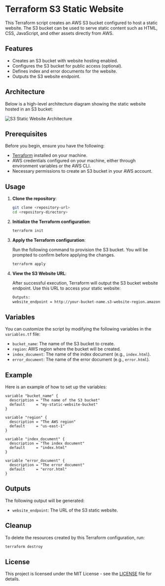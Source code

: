 # Terraform S3 Static Website

This Terraform script creates an AWS S3 bucket configured to host a static website. The S3 bucket can be used to serve static content such as HTML, CSS, JavaScript, and other assets directly from AWS.

## Features

- Creates an S3 bucket with website hosting enabled.
- Configures the S3 bucket for public access (optional).
- Defines index and error documents for the website.
- Outputs the S3 website endpoint.

## Architecture

Below is a high-level architecture diagram showing the static website hosted in an S3 bucket:

![S3 Static Website Architecture](./images/s3-static-website-diagram.png)

## Prerequisites

Before you begin, ensure you have the following:

- [Terraform](https://www.terraform.io/downloads.html) installed on your machine.
- AWS credentials configured on your machine, either through environment variables or the AWS CLI.
- Necessary permissions to create an S3 bucket in your AWS account.

## Usage

1. **Clone the repository**:

   ```bash
   git clone <repository-url>
   cd <repository-directory>
   ```

2. **Initialize the Terraform configuration**:

   ```bash
   terraform init
   ```

3. **Apply the Terraform configuration**:

   Run the following command to provision the S3 bucket. You will be prompted to confirm before applying the changes.

   ```bash
   terraform apply
   ```

4. **View the S3 Website URL**:

   After successful execution, Terraform will output the S3 bucket website endpoint. Use this URL to access your static website:

   ```bash
   Outputs:
   website_endpoint = http://your-bucket-name.s3-website-region.amazonaws.com
   ```

## Variables

You can customize the script by modifying the following variables in the `variables.tf` file:

- `bucket_name`: The name of the S3 bucket to create.
- `region`: AWS region where the bucket will be created.
- `index_document`: The name of the index document (e.g., `index.html`).
- `error_document`: The name of the error document (e.g., `error.html`).

## Example

Here is an example of how to set up the variables:

```hcl
variable "bucket_name" {
  description = "The name of the S3 bucket"
  default     = "my-static-website-bucket"
}

variable "region" {
  description = "The AWS region"
  default     = "us-east-1"
}

variable "index_document" {
  description = "The index document"
  default     = "index.html"
}

variable "error_document" {
  description = "The error document"
  default     = "error.html"
}
```

## Outputs

The following output will be generated:

- `website_endpoint`: The URL of the S3 static website.

## Cleanup

To delete the resources created by this Terraform configuration, run:

```bash
terraform destroy
```

## License

This project is licensed under the MIT License - see the [LICENSE](LICENSE) file for details.

